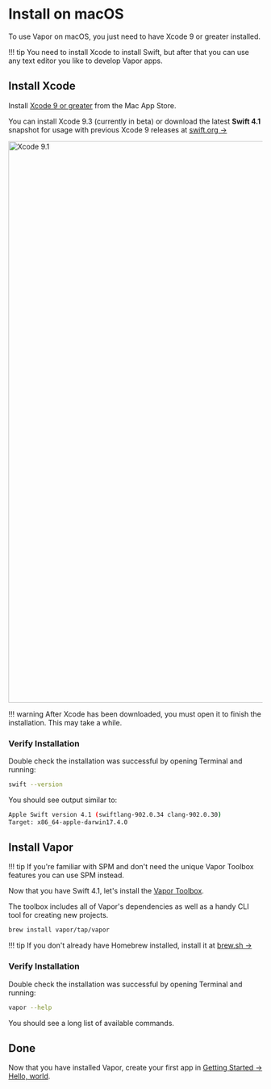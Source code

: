 # Install on macOS

To use Vapor on macOS, you just need to have Xcode 9 or greater installed.

!!! tip
    You need to install Xcode to install Swift, but after that you can use any text editor
    you like to develop Vapor apps.

## Install Xcode

Install [Xcode 9 or greater](https://itunes.apple.com/us/app/xcode/id497799835?mt=12) from the Mac App Store.

You can install Xcode 9.3 (currently in beta) or download the latest **Swift 4.1** snapshot for usage with previous Xcode 9 releases at <a href="https://swift.org/download/#swift-41-development" target="_blank">swift.org &rarr;</a>

<img width="1112" alt="Xcode 9.1" src="https://user-images.githubusercontent.com/1342803/32911091-1b55b434-cad9-11e7-8ab2-fbd7ea0084da.png">

!!! warning
    After Xcode has been downloaded, you must open it to finish the installation. This may take a while.

### Verify Installation

Double check the installation was successful by opening Terminal and running:

```sh
swift --version
```

You should see output similar to:

```sh
Apple Swift version 4.1 (swiftlang-902.0.34 clang-902.0.30)
Target: x86_64-apple-darwin17.4.0
```

## Install Vapor

!!! tip
    If you're familiar with SPM and don't need the unique Vapor Toolbox features you can use SPM instead.

Now that you have Swift 4.1, let's install the [Vapor Toolbox](../getting-started/toolbox.md).

The toolbox includes all of Vapor's dependencies as well as a handy CLI tool for creating new projects.

```sh
brew install vapor/tap/vapor
```

!!! tip
    If you don't already have Homebrew installed, install it at <a href="https://brew.sh" target="_blank">brew.sh &rarr;</a>

### Verify Installation

Double check the installation was successful by opening Terminal and running:

```sh
vapor --help
```

You should see a long list of available commands.

## Done

Now that you have installed Vapor, create your first app in [Getting Started &rarr; Hello, world](../getting-started/hello-world.md).
